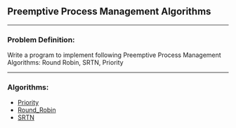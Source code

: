 ## Preemptive Process Management Algorithms

-----------------------------------------
### Problem Definition:
Write a program to implement following Preemptive Process Management Algorithms: Round Robin, SRTN, Priority

------------------------------------------
### Algorithms:

* [Priority](./Priority)
* [Round_Robin](./Round_Robin)
* [SRTN](./SRTN)
